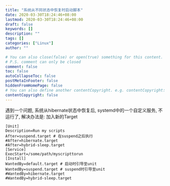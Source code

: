 ```yaml
---
title: "系统从不同状态中恢复时启动脚本"
date: 2020-03-30T18:24:46+08:00
lastmod: 2020-03-30T18:24:46+08:00
draft: false
keywords: []
description: ""
tags: []
categories: ["Linux"]
author: ""

# You can also close(false) or open(true) something for this content.
# P.S. comment can only be closed
comment: false
toc: false
autoCollapseToc: false
postMetaInFooter: false
hiddenFromHomePage: false
# You can also define another contentCopyright. e.g. contentCopyright: "This is another copyright."
contentCopyright: false
---
```

<!--more-->

遇到一个问题, 系统从hibernate状态中恢复后, systemd中的一个自定义服务, 不运行了, 解决办法是: 加入新的Target

```ASCII
[Unit]
Description=Run my scripts
After=suspend.target # 在suspend之后执行
#After=hibernate.target
#After=hybrid-sleep.target
[Service]
ExecStart=/some/path/myscripttorun
[Install]
WantedBy=default.target # 启动时引导至unit
WantedBy=suspend.target # suspend时引导至unit
#WantedBy=hibernate.target
#WantedBy=hybrid-sleep.target
```
